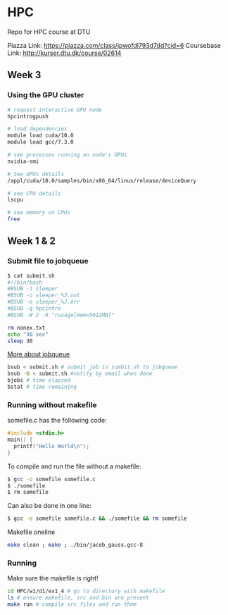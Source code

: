 # HPC
Repo for HPC course at DTU

Piazza Link: https://piazza.com/class/jpwofdl793d7dd?cid=6
Coursebase Link: http://kurser.dtu.dk/course/02614

## Week 3

### Using the GPU cluster

```bash
# request interactive GPU node
hpcintrogpush

# load dependencies
module load cuda/10.0
module load gcc/7.3.0

# see processes running on node's GPUs
nvidia-smi

# See GPUs details
/appl/cuda/10.0/samples/bin/x86_64/linux/release/deviceQuery

# see CPU details
lscpu

# see memory on CPUs
free


```


## Week 1 & 2

### Submit file to jobqueue

```bash
$ cat submit.sh
#!/bin/bash
#BSUB -J sleeper
#BSUB -o sleeper_%J.out
#BSUB -e sleeper_%J.err
#BSUB -q hpcintro
#BSUB -W 2 -R "rusage[mem=5012MB]"

rm nonex.txt
echo "30 sec"
sleep 30
```
[More about jobqueue](https://www.hpc.dtu.dk/?page_id=1416)

```bash
bsub < submit.sh # submit job in sumbit.sh to jobqueue
bsub -N < submit.sh #notify by email when done
bjobs # time elapsed
bstat # time remaining
```

### Running without makefile
somefile.c has the following code:
```c
#include <stdio.h>
main() {
  printf("Hello World\n");
}
```

To compile and run the file without a makefile:

```bash
$ gcc -o somefile somefile.c
$ ./somefile
$ rm somefile
```

Can also be done in one line:
```bash
$ gcc -o somefile somefile.c && ./somefile && rm somefile
```

Makefile oneline
```bash
make clean ; make ; ./bin/jacob_gauss.gcc-8
```

### Running

Make sure the makefile is right!

```bash
cd HPC/w1/d1/ex1_4 # go to directory with makefile
ls # ensure makefile, src and bin are present
make run # compile src files and run them
```
